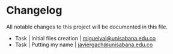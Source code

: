 # Changelog ##
All notable changes to this project will be documented in this file.

* Task | Initial files creation | miguelval@unisabana.edu.co
* Task | Putting my name | javiergach@unisabana.edu.co
